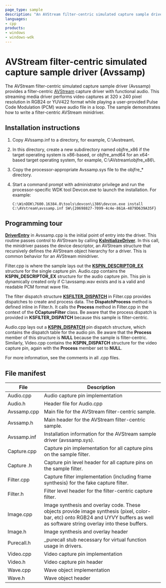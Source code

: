 ```yaml
---
page_type: sample
description: "An AVStream filter-centric simulated capture sample driver with functional audio."
languages:
- cpp
products:
- windows
- windows-wdk
---
```


<!---
    name: AVStream filter-centric simulated capture sample driver (Avssamp)
    platform: WDM
    language: cpp
    category: Camera
    description: An AVStream filter-centric simulated capture sample driver with functional audio.
    samplefwlink: http://go.microsoft.com/fwlink/p/?LinkId=620186
--->

# AVStream filter-centric simulated capture sample driver (Avssamp)

The AVStream filter-centric simulated capture sample driver (Avssamp) provides a filter-centric [AVStream](https://docs.microsoft.com/windows-hardware/drivers/stream/avstream-overview) capture driver with functional audio. This streaming media driver performs video captures at 320 x 240 pixel resolution in RGB24 or YUV422 format while playing a user-provided Pulse Code Modulation (PCM) wave audio file in a loop. The sample demonstrates how to write a filter-centric AVStream minidriver.

## Installation instructions

1. Copy AVssamp.inf to a directory, for example, C:\\Avstream\\.

1. In this directory, create a new subdirectory named objfre\_x86 if the target operating system is x86-based, or objfre\_amd64 for an x64-based target operating system, for example, C:\\AVstream\\objfre\_x86\\.

1. Copy the processor-appropriate Avssamp.sys file to the objfre\_\* directory.

1. Start a command prompt with administrator privilege and run the processor-specific WDK tool Devcon.exe to launch the installation. For example:

    `C:\WinDDK\7600.16384.0\tools\devcon\i386\devcon.exe install C:\AVstream\avssamp.inf SW\{20698827-7099-4c4e-861A-4879D639A35F}`

## Programming tour

[**DriverEntry**](https://docs.microsoft.com/previous-versions//ff558717(v=vs.85)) in Avssamp.cpp is the initial point of entry into the driver. This routine passes control to AVStream by calling [**KsInitializeDriver**](https://docs.microsoft.com/windows-hardware/drivers/ddi/content/ks/nf-ks-ksinitializedriver). In this call, the minidriver passes the device descriptor, an AVStream structure that recursively defines the AVStream object hierarchy for a driver. This is common behavior for an AVStream minidriver.

Filter.cpp is where the sample lays out the [**KSPIN\_DESCRIPTOR\_EX**](https://docs.microsoft.com/windows-hardware/drivers/ddi/content/ks/ns-ks-_kspin_descriptor_ex) structure for the single capture pin. Audio.cpp contains the **KSPIN\_DESCRIPTOR\_EX** structure for the audio capture pin. This pin is dynamically created only if C:\\avssamp.wav exists and is a valid and readable PCM format wave file.

The filter dispatch structure [**KSFILTER\_DISPATCH**](https://docs.microsoft.com/windows-hardware/drivers/ddi/content/ks/ns-ks-_ksfilter_dispatch) in Filter.cpp provides dispatches to create and process data. The **DispatchProcess** method is defined inline in Filter.h. It calls the **Process** method in Filter.cpp in the context of the **CCaptureFilter** class. Be aware that the process dispatch is provided in **KSFILTER\_DISPATCH** because this sample is filter-centric.

Audio.cpp lays out a [**KSPIN\_DISPATCH**](https://docs.microsoft.com/windows-hardware/drivers/ddi/content/ks/ns-ks-_kspin_dispatch) pin dispatch structure, which contains the dispatch table for the audio pin. Be aware that the **Process** member of this structure is **NULL** because the sample is filter-centric. Similarly, Video.cpp contains the **KSPIN\_DISPATCH** structure for the video capture pin, again with the **Process** member set to **NULL**.

For more information, see the comments in all .cpp files.

## File manifest

| File | Description |
| --- | --- |
| Audio.cpp | Audio capture pin implementation |
| Audio.h | Header file for Audio.cpp |
| Avssamp.cpp | Main file for the AVStream filter-centric sample. |
| Avssamp.h | Main header for the AVStream filter-centric sample. |
| Avssamp.inf | Installation information for the AVStream sample driver (avssamp.sys). |
| Capture.cpp | Capture pin implementation for all capture pins on the sample filter. |
| Capture .h | Capture pin level header for all capture pins on the sample filter. |
| Filter.cpp | Capture filter implementation (including frame synthesis) for the fake capture filter. |
| Filter.h | Filter level header for the filter-centric capture filter. |
| Image.cpp | Image synthesis and overlay code. These objects provide image synthesis (pixel, color-bar, etc) onto RGB24 and UYVY buffers as well as software string overlay into these buffers. |
| Image.h | Image synthesis and overlay header |
| Purecall.h | _purecall stub necessary for virtual function usage in drivers. |
| Video.cpp | Video capture pin implementation |
| Video.h | Video capture pin header |
| Wave.cpp | Wave object implementation |
| Wave.h | Wave object header |
